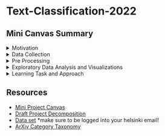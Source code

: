 # Text-Classification-2022
## Mini Canvas Summary
<details><summary>Motivation</summary>
<p>

Our goal is to develop a tool to classify scientific literature (in general) by category accurately and efficiently. Our primary goal is to classify papers within general subject matters (ex. Physics). If sufficient progress is made we would like to aim for our second goal: to classify texts within subject matters (ex. Physics > Astrophysics) and where these texts can belong in multiple subcategories.  

The end user of this project is an education institution. 

Currently there is a lack of ability to accurately categorize or sort scientific text. Being able to do so can ease processes within library systems, peer review systems, and make it easier for those within the academic realm to find relevant scientific texts. 

</p>
</details>

<details><summary>Data Collection</summary>
<p>

We are planning to use the [ArXiv dataset from Kaggle](https://www.kaggle.com/datasets/Cornell-University/arxiv)

The  dataset backup will be stored in [OneDrive](https://helsinkifi-my.sharepoint.com/:u:/g/personal/mannisjo_ad_helsinki_fi/EebC5gwEI19IqnqSxv5vKFkBVGfp9qzj5Ilf-KSWyLZa9A?e=OlJH7u).  This dataset can be accessed by my group fellows. Moreover, this dataset does not contain any personal information so it can be used further for other research studies. 

There are limitations in the above sources (namely lack of humanities based research papers). At this time we've determined that it is beyond the scope of our project to combine more data to fill this lack of data. 

</p>
</details>

<details><summary>Pre Processing</summary>
<p>

- [ ] lowercase
- [ ] remove stopwords
- [ ] remove punctuations and numbers
- [ ] Convert article categories

</p>
</details>


<details><summary>Exploratory Data Analysis and Visualizations</summary>
<p>


</p>
</details>

<details><summary>Learning Task and Approach</summary>
<p>

</p>
</details>

## Resources
- [Mini Project Canvas](https://docs.google.com/document/d/1JGpxCHpmJglRYiItAvdcuPwDXrGRKzgDHcXc0zMkGvg/edit?usp=sharing)
- [Draft Project Decomposition](https://docs.google.com/document/d/102TATCgmh8JINFmS2d3FiRgyh7Jk_fAC07AcxZFn96Q/edit?usp=sharing)
- [Data set](https://helsinkifi-my.sharepoint.com/:u:/g/personal/mannisjo_ad_helsinki_fi/EebC5gwEI19IqnqSxv5vKFkBVGfp9qzj5Ilf-KSWyLZa9A?e=OlJH7u) 
  *make sure to be logged into your helsinki email! 
- [ArXiv Category Taxonomy](https://arxiv.org/category_taxonomy)
